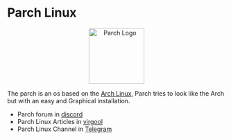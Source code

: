#  Parch Linux

<p style="text-align:center">
    <img src="https://raw.githubusercontent.com/parchlinux/artwork/main/Logo/Logo/parch_logo256x256.png" alt="Parch Logo" width="128" height="128"/>
</p>

The parch is an os based on the [Arch Linux](https://archlinux.org), Parch tries to look like the Arch but with an easy and Graphical installation.

* Parch forum in [discord](https://discord.gg/6B6YUr9zzP)
* Parch Linux Articles in [virgool](https://virgool.io/parchos)
* Parch Linux Channel in [Telegram](https://t.me/parchlinux)
